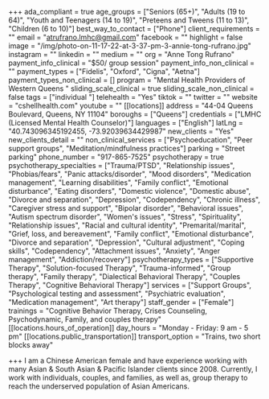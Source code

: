 +++
ada_compliant = true
age_groups = ["Seniors (65+)", "Adults (19 to 64)", "Youth and Teenagers (14 to 19)", "Preteens and Tweens (11 to 13)", "Children (6 to 10)"]
best_way_to_contact = ["Phone"]
client_requirements = ""
email = "atrufrano.lmhc@gmail.com"
facebook = ""
highlight = false
image = "/img/photo-on-11-17-22-at-3-37-pm-3-annie-tong-rufrano.jpg"
instagram = ""
linkedin = ""
medium = ""
org = "Anne Tong Rufrano"
payment_info_clinical = "$50/ group session"
payment_info_non_clinical = ""
payment_types = ["Fidelis", "Oxford", "Cigna", "Aetna"]
payment_types_non_clinical = []
program = "Mental Health Providers of Western Queens "
sliding_scale_clinical = true
sliding_scale_non_clinical = false
tags = ["individual  "]
telehealth = "Yes"
tiktok = ""
twitter = ""
website = "cshellhealth.com"
youtube = ""
[[locations]]
address = "44-04 Queens Boulevard, Queens, NY 11104"
boroughs = ["Queens"]
credentials = ["LMHC (Licensed Mental Health Counselor)"]
languages = ["English"]
latLng = "40.743096345192455, -73.92039634429987"
new_clients = "Yes"
new_clients_detail = ""
non_clinical_services = ["Psychoeducation", "Peer support groups", "Meditation/mindfulness practices"]
parking = "Street parking"
phone_number = "917-865-7525"
psychotherapy = true
psychotherapy_specialties = ["Trauma/PTSD", "Relationship issues", "Phobias/fears", "Panic attacks/disorder", "Mood disorders", "Medication management", "Learning disabilities", "Family conflict", "Emotional disturbance", "Eating disorders", "Domestic violence", "Domestic abuse", "Divorce and separation", "Depression", "Codependency", "Chronic illness", "Caregiver stress and support", "Bipolar disorder", "Behavioral issues", "Autism spectrum disorder", "Women's issues", "Stress", "Spirituality", "Relationship issues", "Racial and cultural identity", "Premarital/marital", "Grief, loss, and bereavement", "Family conflict", "Emotional disturbance", "Divorce and separation", "Depression", "Cultural adjustment", "Coping skills", "Codependency", "Attachment issues", "Anxiety", "Anger management", "Addiction/recovery"]
psychotherapy_types = ["Supportive Therapy", "Solution-focused Therapy", "Trauma-informed", "Group therapy", "Family therapy", "Dialectical Behavioral Therapy", "Couples Therapy", "Cognitive Behavioral Therapy"]
services = ["Support Groups", "Psychological testing and assessment", "Psychiatric evaluation", "Medication management", "Art therapy"]
staff_gender = ["Female"]
trainings = "Cognitive Behavior Therapy, Crises Counseling, Psychodynamic, Family, and couples therapy"
[[locations.hours_of_operation]]
day_hours = "Monday - Friday: 9 am - 5 pm"
[[locations.public_transportation]]
transport_option = "Trains, two short blocks away"

+++
I am a Chinese American female and have experience working with many Asian & South Asian & Pacific Islander clients since 2008. Currently, I work with individuals, couples, and families, as well as, group therapy to reach the underserved population of Asian Americans.